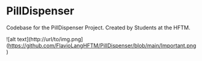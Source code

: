 # PillDispenser
Codebase for the PillDispenser Project. Created by Students at the HFTM.

![alt text](http://url/to/img.png](https://github.com/FlavioLangHFTM/PillDispenser/blob/main/Important.png)
